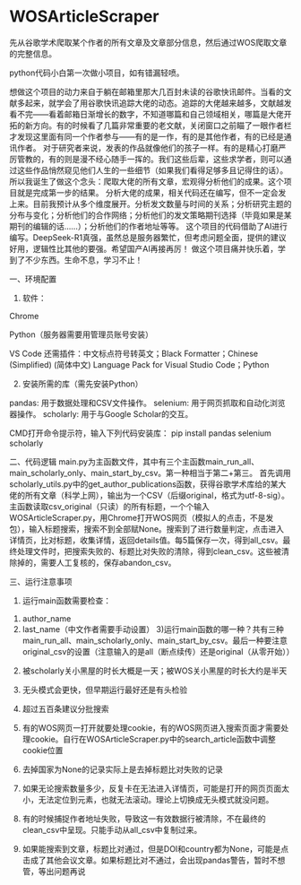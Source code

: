 # WOSArticleScraper
先从谷歌学术爬取某个作者的所有文章及文章部分信息，然后通过WOS爬取文章的完整信息。

python代码小白第一次做小项目，如有错漏轻喷。

想做这个项目的动力来自于躺在邮箱里那大几百封未读的谷歌快讯邮件。当看的文献多起来，就学会了用谷歌快讯追踪大佬的动态。追踪的大佬越来越多，文献越发看不完——看着邮箱日渐增长的数字，不知道哪篇和自己领域相关，哪篇是大佬开拓的新方向。有的时候看了几篇非常重要的老文献，关闭窗口之前瞄了一眼作者栏才发现这里面有同一个作者参与——有的是一作，有的是其他作者，有的已经是通讯作者。
对于研究者来说，发表的作品就像他们的孩子一样。有的是精心打磨严厉管教的，有的则是漫不经心随手一挥的。我们这些后辈，这些求学者，则可以通过这些作品悄然窥见他们人生的一些细节（如果我们看得足够多且记得住的话）。
所以我诞生了做这个念头：爬取大佬的所有文章，宏观得分析他们的成果。这个项目就是完成第一步的结果。
分析大佬的成果，相关代码还在编写，但不一定会发上来。目前我预计从多个维度展开。分析发文数量与时间的关系；分析研究主题的分布与变化；分析他们的合作网络；分析他们的发文策略期刊选择（毕竟如果是某期刊的编辑的话……）；分析他们的作者地址等等。
这个项目的代码借助了AI进行编写。DeepSeek-R1真强，虽然总是服务器繁忙，但考虑问题全面，提供的建议好用，逻辑性比其他的要强。希望国产AI再接再厉！
做这个项目痛并快乐着，学到了不少东西。生命不息，学习不止！


一、环境配置

1. 软件：
   
Chrome

Python（服务器需要用管理员账号安装）

VS Code
还需插件：中文标点符号转英文；Black Formatter；Chinese (Simplified) (简体中文) Language Pack for Visual Studio Code；Python

2. 安装所需的库（需先安装Python）

pandas: 用于数据处理和CSV文件操作。
selenium: 用于网页抓取和自动化浏览器操作。
scholarly: 用于与Google Scholar的交互。

CMD打开命令提示符，输入下列代码安装库：
pip install pandas selenium scholarly


二、代码逻辑
main.py为主函数文件，其中有三个主函数main_run_all、main_scholarly_only、main_start_by_csv。第一种相当于第二+第三。
首先调用scholarly_utils.py中的get_author_publications函数，获得谷歌学术库给的某大佬的所有文章（科学上网），输出为一个CSV（后缀original，格式为utf-8-sig）。主函数读取csv_original（只读）的所有标题，一个个输入WOSArticleScraper.py，用Chrome打开WOS网页（模拟人的点击，不是发包），输入标题搜索，搜索不到全部赋None。搜索到了进行数量判定，点击进入详情页，比对标题，收集详情，返回details值。每5篇保存一次，得到all_csv。最终处理文件时，把搜索失败的、标题比对失败的清除，得到clean_csv。这些被清除掉的，需要人工复核的，保存abandon_csv。


三、运行注意事项

1. 运行main函数需要检查：
1) author_name
2) last_name（中文作者需要手动设置）
3)运行main函数的哪一种？共有三种main_run_all、main_scholarly_only、main_start_by_csv。最后一种要注意original_csv的设置（注意输入的是all（断点续传）还是original（从零开始））

2. 被scholarly关小黑屋的时长大概是一天；被WOS关小黑屋的时长大约是半天

3. 无头模式会更快，但早期运行最好还是有头检验

4. 超过五百条建议分批搜索

5. 有的WOS网页一打开就要处理cookie，有的WOS网页进入搜索页面才需要处理cookie。自行在WOSArticleScraper.py中的search_article函数中调整cookie位置

6. 去掉国家为None的记录实际上是去掉标题比对失败的记录

7. 如果无论搜索数量多少，反复卡在无法进入详情页，可能是打开的网页页面太小，无法定位到元素，也就无法滚动。理论上切换成无头模式就没问题。

8. 有的时候捕捉作者地址失败，导致这一有效数据行被清除，不在最终的clean_csv中呈现。只能手动从all_csv中复制过来。

9. 如果能搜索到文章，标题比对通过，但是DOI和country都为None，可能是点击成了其他会议文章。如果标题比对不通过，会出现pandas警告，暂时不想管，等出问题再说
